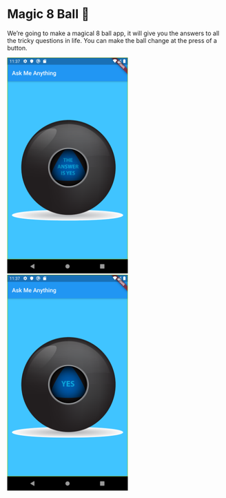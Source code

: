 
# Magic 8 Ball 🎱


We’re going to make a magical 8 ball app, it will give you the answers to all the tricky questions in life. You can make the ball change at the press of a button. 

<img src="https://github.com/shafinr23/magic-8-ball-flutter/blob/master/images/Screenshot_1577468262.png" alt="I Am Rich app by shafin" height="500px" width="280px">

<img src="https://github.com/shafinr23/magic-8-ball-flutter/blob/master/images/Screenshot_1577468272.png" alt="I Am Rich app by shafin" height="500px" width="280px">

